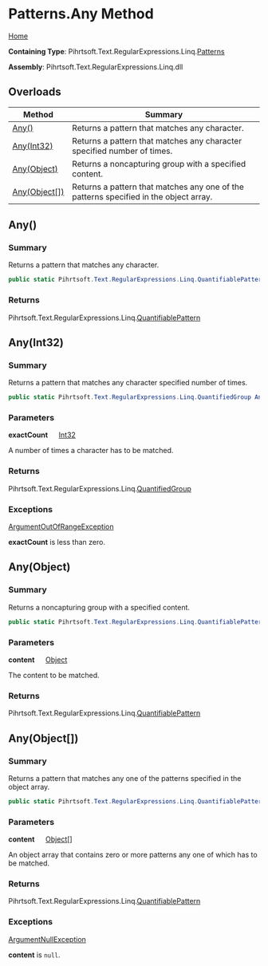 # Patterns\.Any Method

[Home](../../../../../../README.md)

**Containing Type**: Pihrtsoft\.Text\.RegularExpressions\.Linq\.[Patterns](../README.md)

**Assembly**: Pihrtsoft\.Text\.RegularExpressions\.Linq\.dll

## Overloads

| Method | Summary |
| ------ | ------- |
| [Any()](#Pihrtsoft_Text_RegularExpressions_Linq_Patterns_Any) | Returns a pattern that matches any character\. |
| [Any(Int32)](#Pihrtsoft_Text_RegularExpressions_Linq_Patterns_Any_System_Int32_) | Returns a pattern that matches any character specified number of times\. |
| [Any(Object)](#Pihrtsoft_Text_RegularExpressions_Linq_Patterns_Any_System_Object_) | Returns a noncapturing group with a specified content\. |
| [Any(Object\[\])](#Pihrtsoft_Text_RegularExpressions_Linq_Patterns_Any_System_Object___) | Returns a pattern that matches any one of the patterns specified in the object array\. |

## Any\(\) <a name="Pihrtsoft_Text_RegularExpressions_Linq_Patterns_Any"></a>

### Summary

Returns a pattern that matches any character\.

```csharp
public static Pihrtsoft.Text.RegularExpressions.Linq.QuantifiablePattern Any()
```

### Returns

Pihrtsoft\.Text\.RegularExpressions\.Linq\.[QuantifiablePattern](../../QuantifiablePattern/README.md)

## Any\(Int32\) <a name="Pihrtsoft_Text_RegularExpressions_Linq_Patterns_Any_System_Int32_"></a>

### Summary

Returns a pattern that matches any character specified number of times\.

```csharp
public static Pihrtsoft.Text.RegularExpressions.Linq.QuantifiedGroup Any(int exactCount)
```

### Parameters

**exactCount** &emsp; [Int32](https://docs.microsoft.com/en-us/dotnet/api/system.int32)

A number of times a character has to be matched\.

### Returns

Pihrtsoft\.Text\.RegularExpressions\.Linq\.[QuantifiedGroup](../../QuantifiedGroup/README.md)

### Exceptions

[ArgumentOutOfRangeException](https://docs.microsoft.com/en-us/dotnet/api/system.argumentoutofrangeexception)

**exactCount** is less than zero\.

## Any\(Object\) <a name="Pihrtsoft_Text_RegularExpressions_Linq_Patterns_Any_System_Object_"></a>

### Summary

Returns a noncapturing group with a specified content\.

```csharp
public static Pihrtsoft.Text.RegularExpressions.Linq.QuantifiablePattern Any(object content)
```

### Parameters

**content** &emsp; [Object](https://docs.microsoft.com/en-us/dotnet/api/system.object)

The content to be matched\.

### Returns

Pihrtsoft\.Text\.RegularExpressions\.Linq\.[QuantifiablePattern](../../QuantifiablePattern/README.md)

## Any\(Object\[\]\) <a name="Pihrtsoft_Text_RegularExpressions_Linq_Patterns_Any_System_Object___"></a>

### Summary

Returns a pattern that matches any one of the patterns specified in the object array\.

```csharp
public static Pihrtsoft.Text.RegularExpressions.Linq.QuantifiablePattern Any(params object[] content)
```

### Parameters

**content** &emsp; [Object](https://docs.microsoft.com/en-us/dotnet/api/system.object)\[\]

An object array that contains zero or more patterns any one of which has to be matched\.

### Returns

Pihrtsoft\.Text\.RegularExpressions\.Linq\.[QuantifiablePattern](../../QuantifiablePattern/README.md)

### Exceptions

[ArgumentNullException](https://docs.microsoft.com/en-us/dotnet/api/system.argumentnullexception)

**content** is `null`\.

